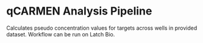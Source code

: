 # qCARMEN Analysis Pipeline

Calculates pseudo concentration values for targets across wells in provided dataset. Workflow can be 
run on Latch Bio.
